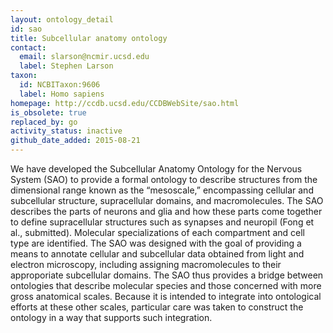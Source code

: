 ```yaml
---
layout: ontology_detail
id: sao
title: Subcellular anatomy ontology
contact:
  email: slarson@ncmir.ucsd.edu
  label: Stephen Larson
taxon:
  id: NCBITaxon:9606
  label: Homo sapiens
homepage: http://ccdb.ucsd.edu/CCDBWebSite/sao.html
is_obsolete: true
replaced_by: go
activity_status: inactive
github_date_added: 2015-08-21
---
```


We have developed the Subcellular Anatomy Ontology for the Nervous System (SAO) to provide a formal ontology to describe structures from the dimensional range known as the “mesoscale,” encompassing cellular and subcellular structure, supracellular domains, and macromolecules. The SAO describes the parts of neurons and glia and how these parts come together to define supracellular structures such as synapses and neuropil (Fong et al., submitted).  Molecular specializations of each compartment and cell type are identified. The SAO was designed with the goal of providing a means to annotate cellular and subcellular data obtained from light and electron microscopy, including assigning macromolecules to their approporiate subcellular domains.  The SAO thus provides a bridge between ontologies that describe molecular species and those concerned with more gross anatomical scales.  Because it is intended to integrate into ontological efforts at these other scales, particular care was taken to construct the ontology in a way that supports such integration.
